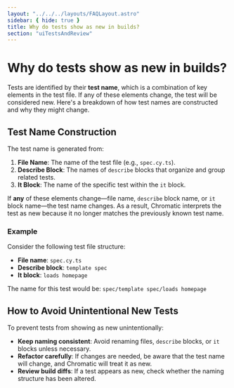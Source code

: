 ```yaml
---
layout: "../../../layouts/FAQLayout.astro"
sidebar: { hide: true }
title: Why do tests show as new in builds?
section: "uiTestsAndReview"
---
```


# Why do tests show as new in builds?

Tests are identified by their **test name**, which is a combination of key elements in the test file. If any of these elements change, the test will be considered new. Here's a breakdown of how test names are constructed and why they might change.

## Test Name Construction

The test name is generated from:

1. **File Name**: The name of the test file (e.g., `spec.cy.ts`).
2. **Describe Block**: The names of `describe` blocks that organize and group related tests.
3. **It Block**: The name of the specific test within the `it` block.

If **any** of these elements change—file name, `describe` block name, or `it` block name—the test name changes. As a result, Chromatic interprets the test as new because it no longer matches the previously known test name.

### Example

Consider the following test file structure:

- **File name**: `spec.cy.ts`
- **Describe block**: `template spec`
- **It block**: `loads homepage`

The name for this test would be:
`spec/template spec/loads homepage`

## How to Avoid Unintentional New Tests

To prevent tests from showing as new unintentionally:

- **Keep naming consistent**: Avoid renaming files, `describe` blocks, or `it` blocks unless necessary.
- **Refactor carefully**: If changes are needed, be aware that the test name will change, and Chromatic will treat it as new.
- **Review build diffs**: If a test appears as new, check whether the naming structure has been altered.

